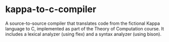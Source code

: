 # kappa-to-c-compiler
A source-to-source compiler that translates code from the fictional Kappa language to C, implemented as part of the Theory of Computation course. It includes a lexical analyzer (using flex) and a syntax analyzer (using bison).
